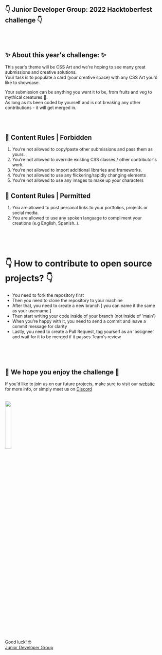 ## 👇 Junior Developer Group: 2022 Hacktoberfest challenge  👇
<br> 
<br> 


## ✨  About this year's challenge: ✨

This year's theme will be CSS Art and we're hoping to see many great submissions and creative solutions. <br>
Your task is to populate a card (your creative space) with any CSS Art you'd like to showcase. <br>

Your submission can be anything you want it to be, from fruits and veg to mythical creatures 🐲. <br>
As long as its been coded by yourself and is not breaking any other contributions - it will get merged in.  

<br> 
<br> 

## 🎯 Content Rules | Forbidden

1. You're not allowed to copy/paste other submissions and pass them as yours.
2. You're not allowed to override existing CSS classes / other contributor's work.
3. You're not allowed to import additional libraries and frameworks.
4. You're not allowed to use any flickering/rapidly changing elements
5. You're not allowed to use any images to make up your characters


## 🎯 Content Rules | Permitted
1. You are allowed to post personal links to your portfolios, projects or social media.
2. You are allowed to use any spoken language to compliment your creations (e.g English, Spanish..).

<br> 
<br> 
<br> 

# 👇 How to contribute to open source projects? 👇
- You need to fork the repository first
- Then you need to clone the repository to your machine
- After that, you need to create a new branch [ you can name it the same as your username ]
- Then start writing your code inside of your branch (not inside of 'main')
- When you're happy with it, you need to send a commit and leave a commit message for clarity
- Lastly, you need to create a Pull Request, tag yourself as an 'assignee' and wait for it to be merged if it passes Team's review
<br> 
<br> 
<br> 

## 🙌 We hope you enjoy the challenge 🙌

If you'd like to join us on our future projects, make sure to visit our [website](https://junior-developer-group.com/) for more info,
or simply meet us on [Discord](https://discord.gg/yE4HNmf9Ss) 
<br> 
<br> 

<img src="https://junior-developer-group.com/assets/images/website-images/logo-with-background.png" width="20%" ></img>  <br> 
Good luck! 🤓 <br> 
[Junior Developer Group](https://junior-developer-group.com/)
